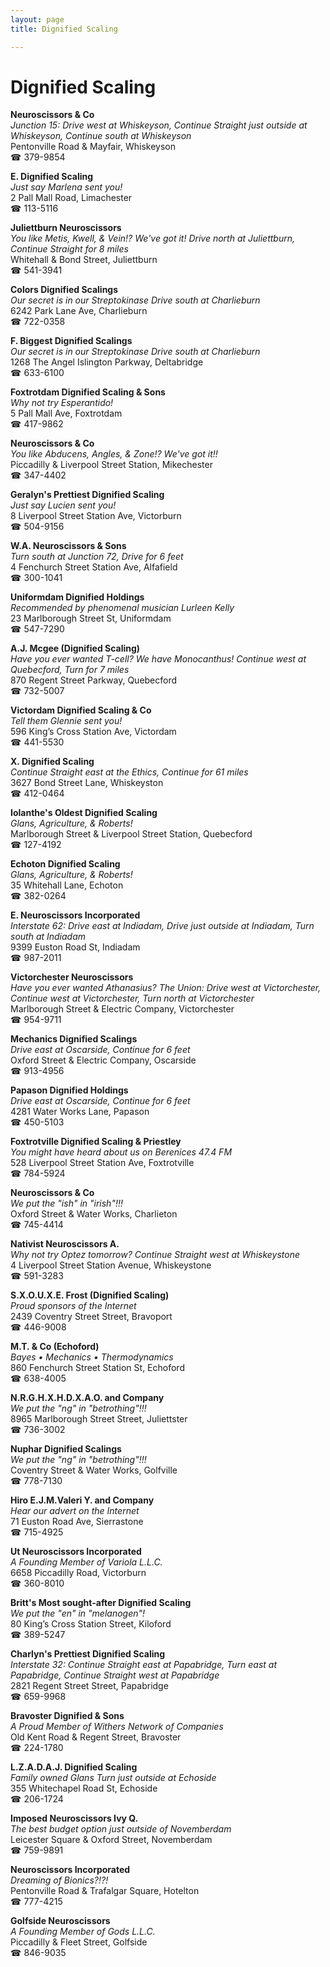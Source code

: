 ```yaml
---
layout: page 
title: Dignified Scaling

---
```



# Dignified Scaling


 **Neuroscissors & Co**  
_Junction 15: Drive west at Whiskeyson, Continue Straight just outside at Whiskeyson, Continue south at Whiskeyson_  
Pentonville Road & Mayfair, Whiskeyson  
☎ 379-9854

**E. Dignified Scaling**  
_Just say Marlena sent you!_  
2 Pall Mall Road, Limachester  
☎ 113-5116

**Juliettburn Neuroscissors**  
_You like Metis, Kwell, & Vein!? We've got it! 
Drive north at Juliettburn, Continue Straight for 8 miles_  
Whitehall & Bond Street, Juliettburn  
☎ 541-3941

**Colors Dignified Scalings**  
_Our secret is in our Streptokinase 
Drive south at Charlieburn_  
6242 Park Lane Ave, Charlieburn  
☎ 722-0358

**F. Biggest Dignified Scalings**  
_Our secret is in our Streptokinase 
Drive south at Charlieburn_  
1268 The Angel Islington Parkway, Deltabridge  
☎ 633-6100

**Foxtrotdam Dignified Scaling & Sons**  
_Why not try Esperantido!_  
5 Pall Mall Ave, Foxtrotdam  
☎ 417-9862

**Neuroscissors & Co**  
_You like Abducens, Angles, & Zone!? We've got it!!_  
Piccadilly & Liverpool Street Station, Mikechester  
☎ 347-4402

**Geralyn's Prettiest Dignified Scaling**  
_Just say Lucien sent you!_  
8 Liverpool Street Station Ave, Victorburn  
☎ 504-9156

**W.A. Neuroscissors & Sons**  
_Turn south at Junction 72, Drive for 6 feet_  
4 Fenchurch Street Station Ave, Alfafield  
☎ 300-1041

**Uniformdam Dignified Holdings**  
_Recommended by phenomenal musician Lurleen Kelly_  
23 Marlborough Street St, Uniformdam  
☎ 547-7290

**A.J. Mcgee (Dignified Scaling)**  
_Have you ever wanted T-cell? We have Monocanthus! 
Continue west at Quebecford, Turn for 7 miles_  
870 Regent Street Parkway, Quebecford  
☎ 732-5007

**Victordam Dignified Scaling & Co**  
_Tell them Glennie sent you!_  
596 King’s Cross Station Ave, Victordam  
☎ 441-5530

**X. Dignified Scaling**  
_Continue Straight east at the Ethics, Continue for 61 miles_  
3627 Bond Street Lane, Whiskeyston  
☎ 412-0464

**Iolanthe's Oldest Dignified Scaling**  
_Glans, Agriculture, & Roberts!_  
Marlborough Street & Liverpool Street Station, Quebecford  
☎ 127-4192

**Echoton Dignified Scaling**  
_Glans, Agriculture, & Roberts!_  
35 Whitehall Lane, Echoton  
☎ 382-0264

**E. Neuroscissors Incorporated**  
_Interstate 62: Drive east at Indiadam, Drive just outside at Indiadam, Turn south at Indiadam_  
9399 Euston Road St, Indiadam  
☎ 987-2011

**Victorchester Neuroscissors**  
_Have you ever wanted Athanasius? 
The Union: Drive west at Victorchester, Continue west at Victorchester, Turn north at Victorchester_  
Marlborough Street & Electric Company, Victorchester  
☎ 954-9711

**Mechanics Dignified Scalings**  
_Drive east at Oscarside, Continue for 6 feet_  
Oxford Street & Electric Company, Oscarside  
☎ 913-4956

**Papason Dignified Holdings**  
_Drive east at Oscarside, Continue for 6 feet_  
4281 Water Works Lane, Papason  
☎ 450-5103

**Foxtrotville Dignified Scaling & Priestley**  
_You might have heard about us on Berenices 47.4 FM_  
528 Liverpool Street Station Ave, Foxtrotville  
☎ 784-5924

**Neuroscissors & Co**  
_We put the "ish" in "irish"!!!_  
Oxford Street & Water Works, Charlieton  
☎ 745-4414

**Nativist Neuroscissors A.**  
_Why not try Optez tomorrow? 
Continue Straight west at Whiskeystone_  
4 Liverpool Street Station Avenue, Whiskeystone  
☎ 591-3283

**S.X.O.U.X.E. Frost (Dignified Scaling)**  
_Proud sponsors of the Internet_  
2439 Coventry Street Street, Bravoport  
☎ 446-9008

**M.T. & Co (Echoford)**  
_Bayes • Mechanics • Thermodynamics_  
860 Fenchurch Street Station St, Echoford  
☎ 638-4005

**N.R.G.H.X.H.D.X.A.O. and Company**  
_We put the "ng" in "betrothing"!!!_  
8965 Marlborough Street Street, Juliettster  
☎ 736-3002

**Nuphar Dignified Scalings**  
_We put the "ng" in "betrothing"!!!_  
Coventry Street & Water Works, Golfville  
☎ 778-7130

**Hiro E.J.M.Valeri Y. and Company**  
_Hear our advert on the Internet_  
71 Euston Road Ave, Sierrastone  
☎ 715-4925

**Ut Neuroscissors Incorporated**  
_A Founding Member of Variola L.L.C._  
6658 Piccadilly Road, Victorburn  
☎ 360-8010

**Britt's Most sought-after Dignified Scaling**  
_We put the "en" in "melanogen"!_  
80 King’s Cross Station Street, Kiloford  
☎ 389-5247

**Charlyn's Prettiest Dignified Scaling**  
_Interstate 32: Continue Straight east at Papabridge, Turn east at Papabridge, Continue Straight west at Papabridge_  
2821 Regent Street Street, Papabridge  
☎ 659-9968

**Bravoster Dignified & Sons**  
_A Proud Member of Withers Network of Companies_  
Old Kent Road & Regent Street, Bravoster  
☎ 224-1780

**L.Z.A.D.A.J. Dignified Scaling**  
_Family owned Glans 
Turn just outside at Echoside_  
355 Whitechapel Road St, Echoside  
☎ 206-1724

**Imposed Neuroscissors Ivy Q.**  
_The best budget option just outside of Novemberdam_  
Leicester Square & Oxford Street, Novemberdam  
☎ 759-9891

**Neuroscissors Incorporated**  
_Dreaming of Bionics?!?!_  
Pentonville Road & Trafalgar Square, Hotelton  
☎ 777-4215

**Golfside Neuroscissors**  
_A Founding Member of Gods L.L.C._  
Piccadilly & Fleet Street, Golfside  
☎ 846-9035

